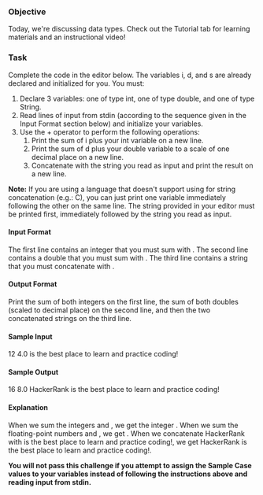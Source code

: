 ### Objective
Today, we're discussing data types. Check out the Tutorial tab for learning materials and an instructional video!

### Task
Complete the code in the editor below. The variables i, d, and s are already declared and initialized for you. You must:

1. Declare 3 variables: one of type int, one of type double, and one of type String.
1. Read  lines of input from stdin (according to the sequence given in the Input Format section below) and initialize your  variables.
1. Use the + operator to perform the following operations:
    1. Print the sum of i plus your int variable on a new line.
    1. Print the sum of d plus your double variable to a scale of one decimal place on a new line.
    1. Concatenate  with the string you read as input and print the result on a new line.

**Note:** If you are using a language that doesn't support using  for string concatenation (e.g.: C), you can just print one variable immediately following the other on the same line. The string provided in your editor must be printed first, immediately followed by the string you read as input.

#### Input Format
The first line contains an integer that you must sum with .
The second line contains a double that you must sum with .
The third line contains a string that you must concatenate with .

#### Output Format
Print the sum of both integers on the first line, the sum of both doubles (scaled to  decimal place) on the second line, and then the two concatenated strings on the third line.

#### Sample Input
12
4.0
is the best place to learn and practice coding!

#### Sample Output
16
8.0
HackerRank is the best place to learn and practice coding!

#### Explanation
When we sum the integers  and , we get the integer .
When we sum the floating-point numbers  and , we get .
When we concatenate HackerRank with is the best place to learn and practice coding!, we get HackerRank is the best place to learn and practice coding!.

**You will not pass this challenge if you attempt to assign the Sample Case values to your variables instead of following the instructions above and reading input from stdin.**
